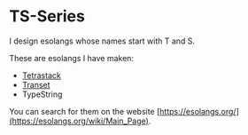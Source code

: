 # TS-Series

I design esolangs whose names start with T and S.

These are esolangs I have maken:

- [Tetrastack](https://esolangs.org/wiki/Tetrastack)
- [Transet](https://esolangs.org/wiki/Transet)
- TypeString

You can search for them on the website [https://esolangs.org/](https://esolangs.org/wiki/Main_Page).
